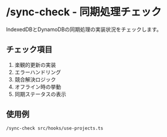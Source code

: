 # /sync-check - 同期処理チェック

IndexedDBとDynamoDBの同期処理の実装状況をチェックします。

## チェック項目
1. 楽観的更新の実装
2. エラーハンドリング
3. 競合解決ロジック
4. オフライン時の挙動
5. 同期ステータスの表示

## 使用例
```
/sync-check src/hooks/use-projects.ts
```